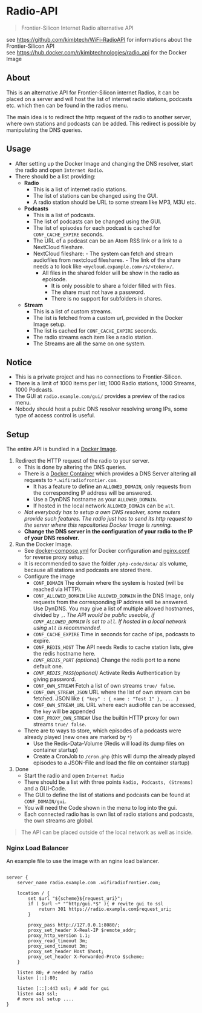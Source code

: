 # Radio-API

> Frontier-Silicon Internet Radio alternative API

see https://github.com/kimbtech/WiFi-RadioAPI for informations about the Frontier-Silicon API  
see https://hub.docker.com/r/kimbtechnologies/radio_api for the Docker Image

## About

This is an alternative API for Frontier-Silicon internet Radios, it can be placed on a server
and will host the list of internet radio stations, podcasts etc. which then can be found in the
radios menu.

The main idea is to redirect the http request of the radio to another server, where own stations and podcasts
can be added. This redirect is possible by manipulating the DNS queries.

## Usage
- After setting up the Docker Image and changing the DNS resolver, start the radio and open `Internet Radio`.
- There should be a list providing:
	- **Radio**
		- This is a list of internet radio stations.
		- The list of stations can be changed using the GUI.
		- A radio station should be URL to some stream like MP3, M3U etc.
	- **Podcasts**
		- This is a list of podcasts.
		- The list of podcasts can be changed using the GUI.
		- The list of episodes for each podcast is cached for `CONF_CACHE_EXPIRE` seconds.
		- The URL of a podcast can be an Atom RSS link or a link to a NextCloud fileshare.
		- NextCloud fileshare:
    			- The system can fetch and stream audiofiles from nextcloud fileshares.
    			- The link of the share needs a to look like `<mycloud.expample.com>/s/<token>/`. 
			- All files in the shared folder will be show in the radio as epoisode.
    			- It is only possible to share a folder filled with files.
    			- The share must not have a password.
    			- There is no support for subfolders in shares.
	- **Stream**
		- This is a list of custom streams.
		- The list is fetched from a custom url, provided in the Docker Image setup.
		- The list is cached for `CONF_CACHE_EXPIRE` seconds.
		- The radio streams each item like a radio station.
		- The Streams are all the same on one system.

## Notice
- This is a private project and has no connections to Frontier-Silicon.
- There is a limit of 1000 items per list; 1000 Radio stations, 1000 Streams, 1000 Podcasts.
- The GUI at `radio.example.com/gui/` provides a preview of the radios menu. 
- Nobody should host a pubic DNS resolver resolving wrong IPs, some type of access control is useful.

## Setup

The entire API is bundled in a [Docker Image](https://hub.docker.com/r/kimbtechnologies/radio_api).

1. Redirect the HTTP request of the radio to your server.
	- This is done by altering the DNS queries.
	- There is a [Docker Container](https://hub.docker.com/r/kimbtechnologies/radio_dns)
      	which provides a DNS Server altering all requests to `*.wifiradiofrontier.com`.
		- It has a feature to define an `ALLOWED_DOMAIN`, only requests from the corresponding IP address will be answered.
		- Use a DynDNS hostname as your `ALLOWED_DOMAIN`.
		- If hosted in the local network `ALLOWED_DOMAIN` can be `all`.
	- *Not everybody has to setup a own DNS resolver, some routers provide such features.
      	The radio just has to send its http request to the server where this repositories
		Docker Image is running.*
	- **Change the DNS server in the configuration of your radio to the IP of your DNS resolver.**
2. Run the Docker Image.
	- See [docker-compose.yml](https://github.com/KIMB-technologies/Radio-API/blob/master/docker-compose.yml)
		for Docker configuration and [nginx.conf](#nginx-load-balancer) for reverse proxy setup.
	- It is recommended to save the folder `/php-code/data/` als volume, because all stations and podcasts
		are stored there.
	- Configure the image
      	- `CONF_DOMAIN` The domain where the system is hosted (will be reached via HTTP).
      	- `CONF_ALLOWED_DOMAIN` Like `ALLOWED_DOMAIN` in the DNS Image, only requests from the corresponding
			IP address will be answered. Use DynDNS. You may give a list of multiple allowed
			hostnames, divided by `,`. *The API would be public useable, if `CONF_ALLOWED_DOMAIN`
			is set to `all`. If hosted in a local network using `all` is recommended.*
      	- `CONF_CACHE_EXPIRE` Time in seconds for cache of ips, podcasts to expire.
		- `CONF_REDIS_HOST` The API needs Redis to cache station lists, give the redis hostname here.
      	- *`CONF_REDIS_PORT` (optional)* Change the redis port to a none default one.
      	- *`CONF_REDIS_PASS`(optional)* Activate Redis Authentication by giving password.
      	- `CONF_OWN_STREAM` Fetch a list of own streams `true/ false`.
      	- `CONF_OWN_STREAM_JSON` URL where the list of own stream can be fetched.
			JSON like `{ "key" : { name : "Test 1" }, ... }`
      	- `CONF_OWN_STREAM_URL` URL where each audiofile can be accessed, the `key` will be appended
      	- `CONF_PROXY_OWN_STREAM` Use the builtin HTTP proxy for own streams `true/ false`.
	- There are to ways to store, which episodes of a podcasts were already played (new ones are marked by `*`)
		- Use the Redis-Data-Volume (Redis will load its dump files on container startup)
		- Create a CronJob to `/cron.php` (this will dump the already played episodes to a JSON-File and load the file on container startup)
4. Done
    - Start the radio and open `Internet Radio`
    - There should be a list with three points `Radio, Podcasts, (Streams)` and a GUI-Code.
    - The GUI to define the list of stations and podcasts can be found at `CONF_DOMAIN/gui`. 
    - You will need the Code shown in the menu to log into the gui. 
    - Each connected radio has is own list of radio stations and podcasts, the own streams are global.


> The API can be placed outside of the local network as well as inside.


### Nginx Load Balancer

An example file to use the image with an nginx load balancer.

```nginx

server {
	server_name radio.example.com .wifiradiofrontier.com;

	location / {
		set $url "${scheme}${request_uri}";
		if ( $url ~* "^http/gui.*$" ){ # rewite gui to ssl
			return 301 https://radio.example.com$request_uri;
		}

		proxy_pass http://127.0.0.1:8080/;
		proxy_set_header X-Real-IP $remote_addr;
		proxy_http_version 1.1;
		proxy_read_timeout 3m;
		proxy_send_timeout 3m;
		proxy_set_header Host $host;
		proxy_set_header X-Forwarded-Proto $scheme;
	}

	listen 80; # needed by radio
	listen [::]:80;	

	listen [::]:443 ssl; # add for gui
	listen 443 ssl;
	# more ssl setup ....
}

```
